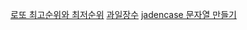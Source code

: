 [로또 최고순위와 최저순위](https://school.programmers.co.kr/learn/courses/30/lessons/77484)
[과일장수](https://school.programmers.co.kr/learn/courses/30/lessons/135808)
[jadencase 문자열 만들기](https://school.programmers.co.kr/learn/courses/30/lessons/12951)
